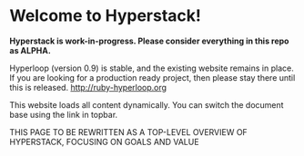 # Welcome to Hyperstack!

**Hyperstack is work-in-progress. Please consider everything in this repo as ALPHA.**

Hyperloop (version 0.9) is stable, and the existing website remains in place. If you are looking for a production ready project, then please stay there until this is released. http://ruby-hyperloop.org

This website loads all content dynamically. You can switch the document base using the link in topbar.  

THIS PAGE TO BE REWRITTEN AS A TOP-LEVEL OVERVIEW OF HYPERSTACK, FOCUSING ON GOALS AND VALUE

